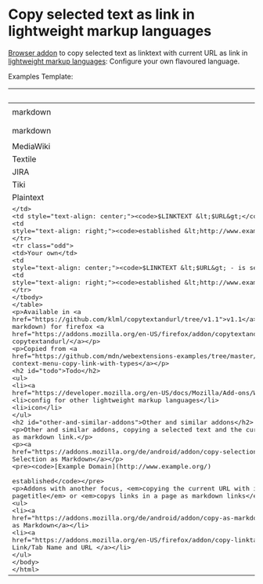 # Copy selected text as link in lightweight markup languages


[Browser addon](https://developer.mozilla.org/en-US/docs/Mozilla/Add-ons) to copy selected text as linktext with current URL as link in [lightweight markup languages](https://en.wikipedia.org/wiki/Lightweight_markup_language):
Configure your own flavoured language.

Examples Template:


|               | Template             | Result                                        |
| ------------- |:--------------------:| ---------------------------------------------:|
| markdown      | `[$LINKTEXT]($URL)`  | ```[established](http://www.example.org/)```  |
| markdown      | `[$LINKTEXT]($URL "$TITLE")`  | ```[established](http://example.org/ "Example Domain")```  |
| MediaWiki     | `[$URL $LINKTEXT]`   | ```[http://www.example.org/ established]```   |
| Textile       | `"$LINKTEXT":$URL`   | ```"established":http://www.example.org/```   |
| JIRA          | `[$LINKTEXT|$URL]`   | ```[established|http://www.example.org/]```   |
| Tiki          | `[$URL|$LINKTEXT]`   | ```[http://www.example.org/|established0```   |
| Plaintext     | `$LINKTEXT $URL`     | ```established <http://www.example.org/>```   |
| <Plaintext>   | `$LINKTEXT <$URL>`   | ```established <http://www.example.org/>```   |
| Your own      | `$LINKTEXT <$URL> - is send to you by klml`   | ```established <http://www.example.org/>  - is send to you by klml```   |


Available in [v1.1](https://github.com/klml/copytextandurl/tree/v1.1) (only markdown) for firefox [addons.mozilla.org copytextandurl/](https://addons.mozilla.org/en-US/firefox/addon/copytextandurl/)


Copied from [webextensions-examples context-menu-copy-link-with-types](https://github.com/mdn/webextensions-examples/tree/master/context-menu-copy-link-with-types)

## Todo

* [Shortcut](https://developer.mozilla.org/en-US/docs/Mozilla/Add-ons/WebExtensions/manifest.json/commands)
* config for other lightweight markup languages
* icon

## Other and similar addons

Other and similar addons, copying a selected text and the current URL as markdown link.

[Copy Selection as Markdown](https://addons.mozilla.org/de/android/addon/copy-selection-as-markdown/)

```
[Example Domain](http://www.example.org/)

established
```

Addons with another focus, _copying the current URL with its pagetitle_ or _copys links in a page as markdown links_.

* [Copy as Markdown](https://addons.mozilla.org/de/android/addon/copy-as-markdown/)
* [Copy Link/Tab Name and URL ](https://addons.mozilla.org/en-US/firefox/addon/copy-linktab-name-and-url/)
